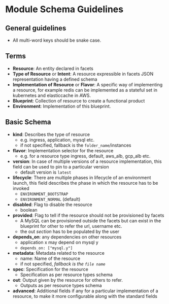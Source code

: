 # Module Schema Guidelines

## General guidelines

- All multi-word keys should be snake case.

## Terms
- **Resource**: An entity declared in facets 
- **Type of Resource** or **Intent**: A resource expressible in facets JSON representation having a defined schema
- **Implementation of Resource** or **Flavor**: A specific way of implementing a resource, for example redis can be implemented as a stateful set in kubernetes and elasticcache in AWS.
- **Blueprint**: Collection of resource to create a functional product
- **Environment**: Implementation of this blueprint.


## Basic Schema

- **kind**: Describes the type of resource
  - e.g. ingress, application, mysql etc.
  - if not specified, fallback is the `folder_name`/instances
- **flavor**: Implementation selector for the resource
  - e.g. for a resource type ingress, default, aws_alb, gcp_alb etc.
- **version**: In case of multiple versions of a resource implementation, this field can be used to pin to a particular version
  - default version is `latest`
- **lifecycle**: There are multiple phases in lifecycle of an environment launch, this field describes the phase in which the resource has to be invoked
  - `ENVIRONMENT_BOOTSTRAP`
  - `ENVIRONMENT_NORMAL` (default)
- **disabled**: Flag to disable the resource
  - boolean
- **provided**: Flag to tell if the resource should not be provisioned by facets
  - A MySQL can be provisioned outside the facets but can exist in the blueprint for other to refer the url, username etc.
  - the out _section_ has to be populated by the user
- **depends_on**: any dependencies on other resources
  - application x may depend on mysql y
  - `depends_on: ["mysql.y"]`
- **metadata**: Metadata related to the resource
  - name: Name of the resource
  - if not specified, _fallback is the `file name`_
- **spec**: Specification for the resource 
  - Specification as per resource types schema
- **out**: Output given by the resource for others to refer.
  - Outputs as per resource types schema
- **advanced**: Additional fields if any for a particular implementation of a resource, to make it more configurable along with the standard fields

